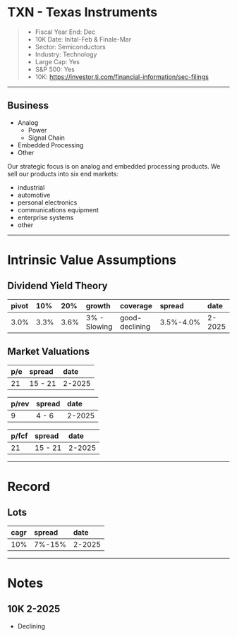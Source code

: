 # TXN - Texas Instruments 

>- Fiscal Year End: Dec
>- 10K Date: Inital-Feb & Finale-Mar
>- Sector:  Semiconductors
>- Industry: Technology
>- Large Cap: Yes
>- S&P 500: Yes
>- 10K: https://investor.ti.com/financial-information/sec-filings

---

## Business 
- Analog
  - Power
  - Signal Chain
- Embedded Processing
- Other

Our strategic focus is on analog and embedded processing products. 
We sell our products into six end markets: 
- industrial 
- automotive
- personal electronics
- communications equipment
- enterprise systems 
- other


---

# Intrinsic Value Assumptions

## Dividend Yield Theory
| pivot | 10%  | 20%  | growth       | coverage       | spread    | date   |
|:------|:-----|:-----|:-------------|:---------------|:----------|:-------|
| 3.0%  | 3.3% | 3.6% | 3% - Slowing | good-declining | 3.5%-4.0% | 2-2025 |



## Market Valuations
| p/e | spread  | date   |
|:----|:--------|:-------|
| 21  | 15 - 21 | 2-2025 |


| p/rev | spread | date   |
|:------|:-------|:-------|
| 9     | 4 - 6  | 2-2025 |


| p/fcf | spread  | date   |
|:------|:--------|:-------|
| 21    | 15 - 21 | 2-2025 |


---

# Record
## Lots
| cagr | spread | date   |
|:-----|:-------|:-------|
| 10%  | 7%-15% | 2-2025 |

---

# Notes 
## 10K 2-2025
- Declining 
